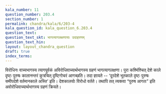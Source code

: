 ```yaml
---
kala_number: 11
question_number: 203.4
section_number: 1
permalink: chandra/kala/6/203-4
kala_question_id: kala_question_6.203.4
question_text: 
question_text_skt: भागत्यागलक्षणायाः उदाहरणम्
question_text_hin: 
layout: layout_chandra_question
draft: true
index_terms:
---
```


<!-- skt-start -->
विरोधिनः वाच्यभागस्य त्यागपूर्वकं अविरोधिवाच्यार्थभागस्य ग्रहणं भागत्यागलक्षणा। पुरा कश्मिंश्चित् देशे काले दृष्टः पुरुषः कालानन्तरं कुत्रचित् दृष्टिगोचरं आगच्छति। तदा ज्ञायते -- ‘दूरदेशे भूतकाले दृष्टः पुरुषः समीपदेशे वर्तमानकाले अस्ति’ इति। देशकालयोः विरोधो वर्तते। तथापि तत् त्यक्त्वा “पुरुष आगतः” इति अवोरोधिवाच्यार्थभागस्य ग्रहणं क्रियते।
<!-- skt-end -->

<!-- eng-start -->
<!-- eng-end -->

